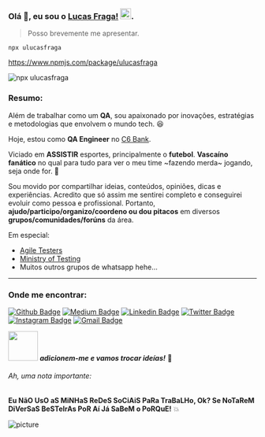 ### Olá :octopus:, eu sou o [Lucas Fraga!](https://github.com/uLucasFraga?tab=repositories) <img src="https://github.com/TheDudeThatCode/TheDudeThatCode/blob/master/Assets/Hi.gif" width="22px">.

> Posso brevemente me apresentar.


`npx ulucasfraga`

https://www.npmjs.com/package/ulucasfraga


![npx ulucasfraga](https://i.imgur.com/T27IiGt.gif)


### Resumo:

Além de trabalhar como um **QA**, sou apaixonado por inovações, estratégias e metodologias que envolvem o mundo tech. 😆

Hoje, estou como **QA Engineer** no [C6 Bank](https://www.c6bank.com.br/).

Viciado em **ASSISTIR** esportes, principalmente o **futebol**.
**Vascaíno fanático** no qual para tudo para ver o meu time ~fazendo merda~ jogando, seja onde for. 💢


Sou movido por compartilhar ideias, conteúdos, opiniões, dicas e experiências.
Acredito que só assim me sentirei completo e conseguirei evoluir como pessoa e profissional.
Portanto, **ajudo/participo/organizo/coordeno ou dou pitacos** em diversos **grupos/comunidades/forúns** da área.


Em especial:
- [Agile Testers](https://agiletesters.github.io/)
- [Ministry of Testing](https://www.ministryoftesting.com/)
- Muitos outros grupos de whatsapp hehe...
---

### Onde me encontrar:
[![Github Badge](https://img.shields.io/badge/-@ulucasfraga-000000?style=flat&labelColor=000000&logo=Github&link=https://github.com/ulucasfraga)](https://github.com/ulucasfraga)
[![Medium Badge](https://img.shields.io/badge/-@ulucasfraga-000000?style=flat&labelColor=000000&logo=Medium&link=https://medium.com/@ulucasfraga)](https://medium.com/@ulucasfraga)
[![Linkedin Badge](https://img.shields.io/badge/-ulucasfraga-blue?style=flat&logo=Linkedin&logoColor=white&link=https://www.linkedin.com/in/ulucasfraga/)](https://www.linkedin.com/in/ulucasfraga/)
[![Twitter Badge](https://img.shields.io/badge/-@ulucasfraga-1ca0f1?style=flat&labelColor=1ca0f1&logo=twitter&logoColor=white&link=https://twitter.com/ulucasfraga)](https://twitter.com/ulucasfraga)
[![Instagram Badge](https://img.shields.io/badge/-@lucasfraga-purple?style=flat&logo=instagram&logoColor=white&link=https://instagram.com/lucasfraga/)](https://instagram.com/lucasfraga)
[![Gmail Badge](https://img.shields.io/badge/-ulucasfraga-c14438?style=flat&logo=Gmail&logoColor=white&link=mailto:ulucasfraga@gmail.com)](mailto:ulucasfraga@gmail.com)
<br />


<img src="https://media.giphy.com/media/LnQjpWaON8nhr21vNW/giphy.gif" width="60"> <em><b>adicionem-me e vamos trocar ideías!</b></em> 🖤

###### Ah, uma nota importante:
**Eu NãO UsO aS MiNHaS ReDeS SoCiAiS PaRa TraBaLHo, Ok?
Se NoTaReM DiVerSaS BeSTeIrAs PoR Aí Já SaBeM o PoRQuE!** 💥


![picture](https://raw.githubusercontent.com/saadeghi/saadeghi/master/dino.gif)
<br />
<br />
